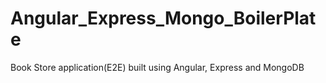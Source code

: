 # Angular_Express_Mongo_BoilerPlate
Book Store application(E2E) built using Angular, Express and MongoDB
